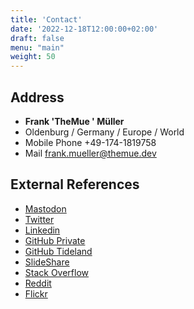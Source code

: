 ```yaml
---
title: 'Contact'
date: '2022-12-18T12:00:00+02:00'
draft: false
menu: "main"
weight: 50
---
```


## Address

- **Frank 'TheMue ' Müller**
- Oldenburg / Germany / Europe / World
- Mobile Phone +49-174-1819758
- Mail [frank.mueller@themue.dev](mailto:frank.mueller@themue.dev)

## External References

- [Mastodon](https://mastodon.social/@themue)
- [Twitter](https://twitter.com/themue)
- [Linkedin](https://www.linkedin.com/in/themue/)
- [GitHub Private](https://github.com/themue)
- [GitHub Tideland](https://github.com/tideland)
- [SlideShare](https://www.slideshare.net/TheMue)
- [Stack Overflow](https://stackoverflow.com/users/25814/themue)
- [Reddit](https://www.reddit.com/user/TheMue)
- [Flickr](https://www.flickr.com/photos/themue/)
